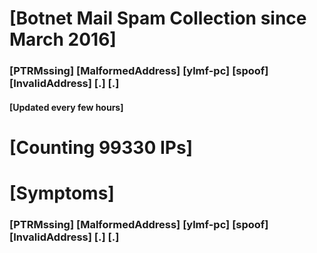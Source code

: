 # [Botnet Mail Spam Collection since March 2016]
### [PTRMssing] [MalformedAddress] [ylmf-pc] [spoof] [InvalidAddress] [.] [.]
#### [Updated every few hours]

# [Counting 99330 IPs]

# [Symptoms] 
###   [PTRMssing] [MalformedAddress] [ylmf-pc] [spoof] [InvalidAddress] [.] [.]
